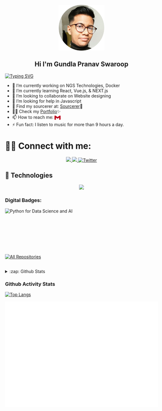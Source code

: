  <p align="center">
 <img src="https://github.com/BioCoderR/BioCoderR.github.io/blob/master/assets/images/PranavSwaroop-modified.png" width="150" height="150"/>
 </p>

<h2 align="center"> Hi I'm Gundla Pranav Swaroop</h2>

[![Typing SVG](https://readme-typing-svg.herokuapp.com?center=false&font=comfortaa&color=016EEA&size=24&width=500&lines=I'm+BioCoderR;Bioinformatician;Research+Scientist;Freelancer;Web+Developer)](https://git.io/typing-svg)   

- 🔭 I’m currently working on NGS Technologies, Docker
- 🌱 I’m currently learning React, Vue.js, & NEXT.js
- 👯 I’m looking to collaborate on Website designing
- 🤔 I’m looking for help in Javascript
- 💬 Find my sourcerer at: [Sourcerer](https://sourcerer.io/biocoderr):mage:
- :man_technologist: Check my [Portfolio](https://biocoderr.github.io/)✨
- 📫 How to reach me: <a href="mailto:pranav5goud@gmail.com"><img alt="GMail" align="center" width="20" height="18" src="assets/gmail.svg" /></a>
- ⚡ Fun fact: I listen to music for more than 9 hours a day.


# :raising_hand_man: Connect with me:

<p align="center">
   <a href="https://www.instagram.com/pranav_swaroop_g/">
      <img src="https://img.shields.io/badge/instagram-%23E4405F.svg?&amp;style=for-the-badge&amp;logo=instagram&amp;logoColor=white" />
   </a>
    <a href="https://linkedin.com/in/pranavswaroopgundla/">
       <img src="https://img.shields.io/badge/linkedin-%230077B5.svg?&style=for-the-badge&logo=linkedin&logoColor=white" />
   </a>
   <a href="https://twitter.com/im_pranavgundla">
      <img alt="Twitter" title="Twitter" src="https://img.shields.io/badge/-Twitter-1DA1F2?style=for-the-badge&logo=twitter&logoColor=white" />
   </a>
</p> 

## 🔧 Technologies

<p align="center">
  <a href="https://skillicons.dev">
   <img src="https://skillicons.dev/icons?i=py,r,bash,stackoverflow,linux,md,regex,vscode,git,github,java,mysql,figma,html,css,js,nodejs,react,tailwind,heroku" />
  </a>
</p>



### Digital Badges:
<p>
 <img align="left" alt="Python for Data Science and AI" src="https://github.com/BioCoderR/BioCoderR/blob/master/python-for-data-science-and-ai.png" /></p>
 
<br/>
<br/>
<br/>
<br/>
<br/>
<br/>
<br/>

<br/>

<p align="left">
  <a href="https://github.com/BioCoderR?tab=repositories"><img alt="All Repositories" title="All Repositories" src="https://img.shields.io/badge/-All%20Repos-2962FF?style=for-the-badge&logo=koding&logoColor=white" /></a>
  </p>
  <br/>
<details>
  <summary>
   :zap: Github Stats
 </summary>
 <br>
 <p align="left"> <a href="https://github.com/ryo-ma/github-profile-trophy"><img src="https://github-profile-trophy.vercel.app/?username=biocoderr" alt="biocoderr" /></a></p>
 <img align="left" alt="pranavswaroopgundla's Github Stats" src="https://raw.githubusercontent.com/BioCoderR/github-stats-transparent/output/generated/overview.svg" />
 <img align="left" alt="pranavswaroopgundla's Github Stats" src="https://raw.githubusercontent.com/BioCoderR/github-stats-transparent/output/generated/languages.svg" />
 <p>
  <img align="center" src="https://github-readme-streak-stats.herokuapp.com/?user=biocoderr&theme=highcontrast" alt="biocoderr" />
 </p>

</details>

### Github Activity Stats
[![Top Langs](https://github-readme-stats.vercel.app/api/top-langs/?username=biocoderr&layout=compact)](https://github.com/anuraghazra/github-readme-stats)

<!-- markdownlint-enable MD033 -->
![Metrics](/github-metrics.svg)


<!-- [BioCoderR's Activity Graph](https://activity-graph.herokuapp.com/graph?username=biocoderr&bg_color=0b0a0a&color=1dc6c9&line=1fd1b3&point=ededed&area=true&hide_border=true)(https://github.com/ashutosh00710/github-readme-activity-graph) -->

